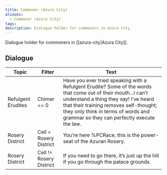 ```yaml
---
title: Commoner (Azura City)
aliases:
  - Commoner (Azura City)
tags: 
description: Dialogue holder for commoners in Azura City.
---
```

Dialogue holder for commoners in [[azura-city|Azura City]].
## Dialogue

| Topic              | Filter                  | Text                                                                                                                                                                                                                                                                                   |
| ------------------ | ----------------------- | -------------------------------------------------------------------------------------------------------------------------------------------------------------------------------------------------------------------------------------------------------------------------------------- |
| Refulgent Erudites | Chimer == 0             | Have you ever tried speaking with a Refulgent Erudite? Some of the words that come out of their mouth...I can’t understand a thing they say! I’ve heard that their training removes self-thought; they only think in terms of words and grammar so they can perfectly execute the law. |
| Rosery District    | Cell = Rosery District  | You’re here %PCRace, this is the power-seat of the Azuran Rosery.                                                                                                                                                                                                                      |
| Rosery District    | Cell != Rosery District | If you need to go there, it’s just up the hill if you go through the palace grounds.                                                                                                                                                                                                   |

